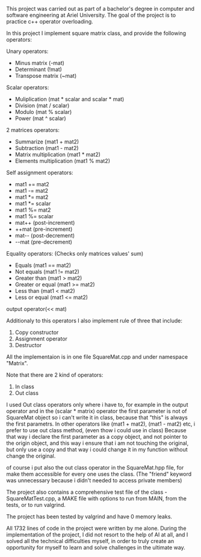 This project was carried out as part of a bachelor's degree in computer and software engineering at Ariel University. The goal of the project is to practice c++ operator overloading.

In this project I implement square matrix class, and provide the following operators:

Unary operators:
- Minus matrix (-mat)
- Determinant (!mat)
- Transpose matrix (~mat)

Scalar operators:
- Muliplication (mat * scalar and scalar * mat)
- Division (mat / scalar)
- Modulo (mat % scalar)
- Power (mat ^ scalar)

2 matrices operators:
- Summarize (mat1 + mat2)
- Subtraction (mat1 - mat2)
- Matrix multiplication (mat1 * mat2)
- Elements multiplication (mat1 % mat2)

Self assignment operators:
- mat1 += mat2
- mat1 -= mat2
- mat1 *= mat2
- mat1 *= scalar
- mat1 %= mat2
- mat1 %= scalar
- mat++ (post-increment)
- ++mat (pre-increment)
- mat-- (post-decrement)
- --mat (pre-decrement)
  
Equality operators: (Checks only matrices values' sum)
- Equals (mat1 == mat2)
- Not equals (mat1 != mat2)
- Greater than (mat1 > mat2)
- Greater or equal (mat1 >= mat2)
- Less than (mat1 < mat2)
- Less or equal (mat1 <= mat2)

output operator(<< mat)
   
Additionaly to this operators I also implement rule of three that include:
1. Copy constructor
2. Assignment operator
3. Destructor

All the implementaion is in one file SquareMat.cpp and under namespace "Matrix".

Note that there are 2 kind of operators:
1. In class
2. Out class
   
I used Out class operators only where i have to, for example in the output operator and in the (scalar * matrix) operator
the first parameter is not of SquareMat object so i can't write it in class, because that "this" is always the first parametrs.
In other operators like (mat1 + mat2), (mat1 - mat2) etc, i prefer to use out class method, (even thow i could use in class)
Because that way i declare the first parameter as a copy object, and not pointer to the origin object,
and this way i ensure that i am not touching the original, but only use a copy
and that way i could change it in my function without change the original.

of course i put also the out class operator in the SquareMat.hpp file, 
for make them accessible for every one uses the class.
(The "friend" keyword was unnecessary because i didn't needed to access private members)

The project also contains a comprehensive test file of the class - SquareMatTest.cpp, a MAKE file with options to run from MAIN, from the tests, or to run valgrind.

The project has been tested by valgrind and have 0 memory leaks.

All 1732 lines of code in the project were written by me alone. During the implementation of the project, I did not resort to the help of AI at all, and I solved all the technical difficulties myself, in order to truly create an opportunity for myself to learn and solve challenges in the ultimate way.
